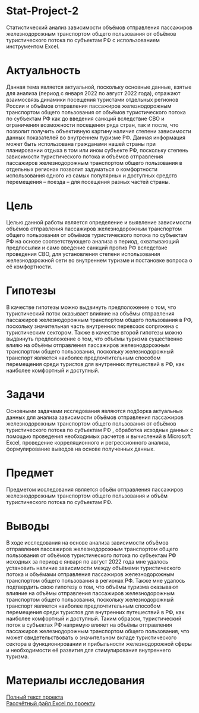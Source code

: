 # Stat-Project-2
Статистический анализ зависимости объёмов отправления пассажиров железнодорожным  транспортом общего пользования от объёмов туристического потока по субъектам РФ с использованием инструментом Excel.
# Актуальность
Данная тема является актуальной, поскольку основные данные, взятые для анализа (период с января 2022 по август 2022 года), отражают взаимосвязь динамики посещения туристами отдельных регионов России и объёмов отправления пассажиров железнодорожным транспортом общего пользования от объёмов туристического потока по субъектам РФ как до введения санкций вследствие СВО и ограничения возможности посещения ряда стран, так и после, что позволит получить объективную картину наличия степени зависимости данных показателей во внутреннем туризме РФ. Данная информация может быть использована гражданами нашей страны при планировании отдыха в том или ином субъекте РФ, поскольку степень зависимости туристического потока и объёмов отправления пассажиров железнодорожным транспортом общего пользования в отдельных регионах позволит задуматься о комфортности использования  одного из самых популярных и доступных средств перемещения – поезда – для посещения разных частей страны. 
# Цель 
Целью данной работы является определение и выявление зависимости объёмов отправления пассажиров железнодорожным транспортом общего пользования от объёмов туристического потока по субъектам РФ на основе соответствующего анализа в период, охватывающий предпосылки и само введение санкций против РФ вследствие проведения СВО, для установления степени использования железнодорожной сети во внутреннем туризме и постановке вопроса о её комфортности.
# Гипотезы
В качестве гипотезы можно выдвинуть предположение о том, что туристический поток оказывает влияние на объёмы отправления пассажиров железнодорожным транспортом общего пользования в РФ, поскольку значительная часть внутренних перевозок сопряжена с туристическим сектором. Также в качестве второй гипотезы можно выдвинуть предположение о том, что объёмы туризма существенно влияю на объёмы отправления пассажиров железнодорожным транспортом общего пользования, поскольку железнодорожный транспорт является наиболее предпочтительным способом перемещения среди туристов для внутренних путешествий в РФ, как наиболее комфортный и доступный.   
# Задачи
Основными задачами исследования являются подборка актуальных данных для анализа зависимости объёмов отправления пассажиров железнодорожным транспортом общего пользования от объёмов туристического потока по субъектам РФ , обработка исходных данных с помощью проведения необходимых расчетов и вычислений в Microsoft Excel, 
проведение корреляционного и регрессионного анализа, формулирование выводов на основе полученных данных.
# Предмет
Предметом исследования является объём отправления пассажиров железнодорожным транспортом общего пользования и объём туристического потока по субъектам РФ.
# Выводы
В ходе исследования на основе анализа зависимости объёмов отправления пассажиров железнодорожным транспортом общего пользования от объёмов туристического потока по субъектам РФ исходных за период с января по август 2022 года мне удалось установить  наличие зависимости между объёмами туристического потока и объёмами отправления пассажиров железнодорожным транспортом общего пользования в регионах РФ. Также мне удалось подтвердить свою гипотезу о том, что объёмы туризма оказывают влияние на объёмы отправления пассажиров железнодорожным транспортом общего пользования, поскольку железнодорожный транспорт является наиболее предпочтительным способом перемещения среди туристов для внутренних путешествий в РФ, как наиболее комфортный и доступный. Таким образом, туристический поток в субъектах РФ напрямую влияет на объёмы отправления пассажиров железнодорожным транспортом общего пользования, что может свидетельствовать о значительном вкладе туристического сектора в функционировании и прибыльности железнодорожной сферы и необходимости её развития для стимулирования внутреннего туризма.
# Материалы исследования
[Полный текст проекта](https://github.com/ElizavetaTarTar/Stat-Project-2/blob/main/Модульное_дз_2_Тараканова_Елизавета_БЭК229_копия%20пдф.pdf)  
[Рассчётный файл Excel по проекту]()
